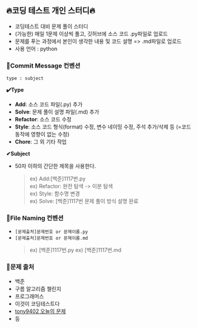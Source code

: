 ## 🔥코딩 테스트 개인 스터디🔥
- 코딩테스트 대비 문제 풀이 스터디 
- (가능한) 매일 1문제 이상씩 풀고, 깃허브에 소스 코드 .py파일로 업로드
- 문제를 푸는 과정에서 본인이 생각한 내용 및 코드 설명 => .md파일로 업로드
- 사용 언어 : python


### 🔹Commit Message 컨벤션
```
type : subject
```
**✔️Type**
- **Add**: 소스 코드 파일(.py) 추가
- **Solve**: 문제 풀이 설명 파일(.md) 추가
- **Refactor**: 소스 코드 수정
- **Style**: 소스 코드 형식(format) 수정, 변수 네이밍 수정, 주석 추가/삭제 등 (=코드 동작에 영향이 없는 수정)
- **Chore**: 그 외 기타 작업


**✔Subject**
- 50자 이하의 간단한 제목을 사용한다.
  > ex) Add:[백준]1117번.py <br/>
  > ex) Refactor: 완전 탐색 -> 이분 탐색 <br/>
  > ex) Style: 함수명 변경 <br/>
  > ex) Solve: [백준]1117번 문제 풀이 방식 설명 완료 <br/>

### 🔹File Naming 컨벤션
- ```[문제출처]문제번호 or 문제이름.py```
- ```[문제출처]문제번호 or 문제이름.md```
  > ex) [백준]1117번.py
  > ex) [백준]1117번.md
  
  
### 🔹문제 출처
- 백준
- 구름 알고리즘 챌린지
- 프로그래머스
- 이것이 코딩테스트다 
- [tony9402 오늘의 문제](https://github.com/tony9402/baekjoon/blob/main/picked.md)
- 등
